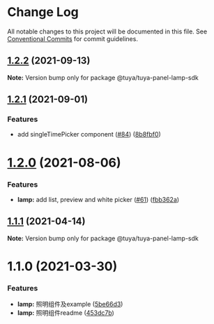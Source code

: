 # Change Log

All notable changes to this project will be documented in this file.
See [Conventional Commits](https://conventionalcommits.org) for commit guidelines.

## [1.2.2](https://github.com/tuya/tuya-panel-sdk/compare/@tuya/tuya-panel-lamp-sdk@1.2.1...@tuya/tuya-panel-lamp-sdk@1.2.2) (2021-09-13)

**Note:** Version bump only for package @tuya/tuya-panel-lamp-sdk





## [1.2.1](https://github.com/tuya/tuya-panel-sdk/compare/@tuya/tuya-panel-lamp-sdk@1.2.0...@tuya/tuya-panel-lamp-sdk@1.2.1) (2021-09-01)


### Features

* add singleTimePicker component ([#84](https://github.com/tuya/tuya-panel-sdk/issues/84)) ([8b8fbf0](https://github.com/tuya/tuya-panel-sdk/commit/8b8fbf04aed68e1570bcd4b339ddfd726bf45ae5))





# [1.2.0](https://github.com/tuya/tuya-panel-sdk/compare/@tuya/tuya-panel-lamp-sdk@1.1.1...@tuya/tuya-panel-lamp-sdk@1.2.0) (2021-08-06)


### Features

* **lamp:** add list, preview and white picker ([#61](https://github.com/tuya/tuya-panel-sdk/issues/61)) ([fbb362a](https://github.com/tuya/tuya-panel-sdk/commit/fbb362aba5c2204ca055d488e09e18035c0b2fc1))





## [1.1.1](https://registry.code.tuya-inc.top/TuyaRN/panel-rn-sdk/tuya-panel-sdk/compare/@tuya/tuya-panel-lamp-sdk@1.1.0...@tuya/tuya-panel-lamp-sdk@1.1.1) (2021-04-14)

**Note:** Version bump only for package @tuya/tuya-panel-lamp-sdk





# 1.1.0 (2021-03-30)


### Features

* **lamp:** 照明组件及example ([5be66d3](https://registry.code.tuya-inc.top/TuyaRN/panel-rn-sdk/tuya-panel-sdk/commits/5be66d3aa7a90e593e6c755eee404e62bbf6bc7b))
* **lamp:** 照明组件readme ([453dc7b](https://registry.code.tuya-inc.top/TuyaRN/panel-rn-sdk/tuya-panel-sdk/commits/453dc7b168fad968e5f9bf2350280bc6c35c61c3))
